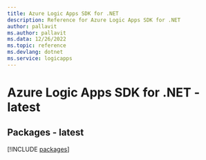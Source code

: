 ```yaml
---
title: Azure Logic Apps SDK for .NET
description: Reference for Azure Logic Apps SDK for .NET
author: pallavit
ms.author: pallavit
ms.data: 12/26/2022
ms.topic: reference
ms.devlang: dotnet
ms.service: logicapps
---
```

# Azure Logic Apps SDK for .NET - latest
## Packages - latest
[!INCLUDE [packages](logic-apps-index.md)]
